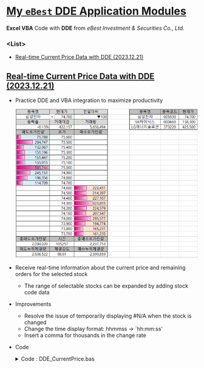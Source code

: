 # [My `eBest` DDE Application Modules](../README.md#ebest-dde)

**Excel VBA** Code with **DDE** from *eBest Investment & Securities Co., Ltd.*


### \<List>
- [Real-time Current Price Data with DDE (2023.12.21)](#real-time-current-price-data-with-dde-20231221)


## [Real-time Current Price Data with DDE (2023.12.21)](#list)

- Practice DDE and VBA integration to maximize productivity

  ![Output](./Images/DDE_CurrentPrice.gif)

- Receive real-time information about the current price and remaining orders for the selected stock
  - The range of selectable stocks can be expanded by adding stock code data
- Improvements
  - Resolve the issue of temporarily displaying #N/A when the stock is changed
  - Change the time display format: hhmmss -> `hh:mm:ss'
  - Insert a comma for thousands in the change rate
- Code
  <details>
    <summary>Code : DDE_CurrentPrice.bas</summary>

  ```vba
  Option Explicit
  ```
  ```vba
  '현재가 박스의 영점 좌표를 반환합니다.
  '★ 현재가 박스의 위치 변경시 수정이 필요합니다.
  Private Function GetStartCell() As Range

      Set GetStartCell = Range("B4")                          ' B4 : 종목명 입력 위치

  End Function
  ```
  ```vba
  '주식의 종목코드와 종목명 등을 포함하는 코드테이블을 반환합니다.
  '★ 원본 데이터 위치 및 범위 변경시 수정이 필요합니다.
  Private Function GetCodeTable() As Range

      Dim codeTable       As Range
      Dim tableZeroPoint  As Range
      Dim tableRow        As Integer

      Set tableZeroPoint = Range("F4")
      tableRow = Range(tableZeroPoint, tableZeroPoint.End(xlDown)).Count
      Set codeTable = Range(tableZeroPoint, tableZeroPoint.Cells(tableRow, 3))
      Debug.Print "codeTable  : " & codeTable.Address         'Ok

      Set GetCodeTable = codeTable

  End Function
  ```
  ```vba
  '시작 셀(startCell)로부터 종료 셀(endCell)까지의 범위에서
  'DDE 호출 함수의 대상 종목코드를 변경합니다.
  Private Sub ReplaceText(ByRef startCell As Range)

      Dim priceTable      As Range
      Dim findText        As String
      Dim newText         As String

      '시작 셀과 끝 셀을 지정합니다.
      Set priceTable = Range(startCell, startCell.Cells(28, 3))
      Debug.Print "priceTable : " & priceTable.Address        'Ok

      '찾을 문자열을 지정합니다.

      findText = Mid(startCell.Offset(0, 1).Formula, 19, 6)
      Debug.Print "findText   : " & findText                  'Ok

      '바꿀 문자열을 지정합니다.
      newText = Application.WorksheetFunction.VLookup(startCell, GetCodeTable, 2, False)
      Debug.Print "newText    : " & newText                   'Ok

      '텍스트를 바꿉니다.
      Dim cell            As Range
      onChangingFlag = True
      For Each cell In priceTable
          'Debug.Print "cell : " & cell.Address               'Ok
          cell.Formula = Replace(cell.Formula, findText, newText)
      Next cell
      onChangingFlag = False

      Debug.Print ""

  End Sub
  ```
  ```vba
  '셀의 변경이 발생하면 해당 셀을 기준으로 현재가를 바꿉니다.
  Private Sub Worksheet_Change(ByVal Target As Range)

      If (onChangingFlag = False) Then

          Dim startCell   As Range

          Set startCell = GetStartCell()
          Debug.Print "startCell  : " & startCell.Address     'Ok

          If (Not Intersect(startCell, Target) Is Nothing) Then
              Call ReplaceText(startCell)
          End If
      
      End If

  End Sub
  ```
  </details>